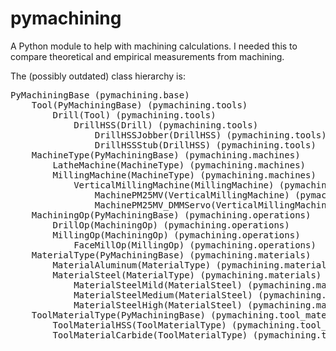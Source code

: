 # pymachining
A Python module to help with machining calculations. 
I needed this to compare theoretical and empirical measurements from machining. 

The (possibly outdated) class hierarchy is: 
<pre>
PyMachiningBase (pymachining.base)
    Tool(PyMachiningBase) (pymachining.tools)
        Drill(Tool) (pymachining.tools)
            DrillHSS(Drill) (pymachining.tools)
                DrillHSSJobber(DrillHSS) (pymachining.tools)
                DrillHSSStub(DrillHSS) (pymachining.tools)
    MachineType(PyMachiningBase) (pymachining.machines)
        LatheMachine(MachineType) (pymachining.machines)
        MillingMachine(MachineType) (pymachining.machines)
            VerticalMillingMachine(MillingMachine) (pymachining.machines)
                MachinePM25MV(VerticalMillingMachine) (pymachining.machines)
                MachinePM25MV_DMMServo(VerticalMillingMachine) (pymachining.machines)
    MachiningOp(PyMachiningBase) (pymachining.operations)
        DrillOp(MachiningOp) (pymachining.operations)
        MillingOp(MachiningOp) (pymachining.operations)
            FaceMillOp(MillingOp) (pymachining.operations)
    MaterialType(PyMachiningBase) (pymachining.materials)
        MaterialAluminum(MaterialType) (pymachining.materials)
        MaterialSteel(MaterialType) (pymachining.materials)
            MaterialSteelMild(MaterialSteel) (pymachining.materials)
            MaterialSteelMedium(MaterialSteel) (pymachining.materials)
            MaterialSteelHigh(MaterialSteel) (pymachining.materials)
    ToolMaterialType(PyMachiningBase) (pymachining.tool_materials)
        ToolMaterialHSS(ToolMaterialType) (pymachining.tool_materials)
        ToolMaterialCarbide(ToolMaterialType) (pymachining.tool_materials)
</pre>